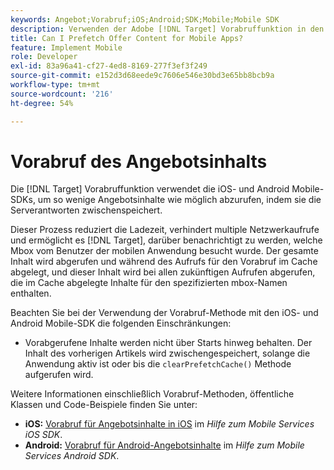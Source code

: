 ```yaml
---
keywords: Angebot;Vorabruf;iOS;Android;SDK;Mobile;Mobile SDK
description: Verwenden der Adobe [!DNL Target] Vorabruffunktion in den iOS- und Android Mobile-SDKs, um so wenig Angebotsinhalte wie möglich abzurufen, indem die Serverantworten im Cache abgelegt werden.
title: Can I Prefetch Offer Content for Mobile Apps?
feature: Implement Mobile
role: Developer
exl-id: 83a96a41-cf27-4ed8-8169-277f3ef3f249
source-git-commit: e152d3d68eede9c7606e546e30bd3e65bb8bcb9a
workflow-type: tm+mt
source-wordcount: '216'
ht-degree: 54%

---
```


# Vorabruf des Angebotsinhalts

Die [!DNL Target] Vorabruffunktion verwendet die iOS- und Android Mobile-SDKs, um so wenige Angebotsinhalte wie möglich abzurufen, indem sie die Serverantworten zwischenspeichert.

Dieser Prozess reduziert die Ladezeit, verhindert multiple Netzwerkaufrufe und ermöglicht es [!DNL Target], darüber benachrichtigt zu werden, welche Mbox vom Benutzer der mobilen Anwendung besucht wurde. Der gesamte Inhalt wird abgerufen und während des Aufrufs für den Vorabruf im Cache abgelegt, und dieser Inhalt wird bei allen zukünftigen Aufrufen abgerufen, die im Cache abgelegte Inhalte für den spezifizierten mbox-Namen enthalten.

Beachten Sie bei der Verwendung der Vorabruf-Methode mit den iOS- und Android Mobile-SDK die folgenden Einschränkungen:

* Vorabgerufene Inhalte werden nicht über Starts hinweg behalten. Der Inhalt des vorherigen Artikels wird zwischengespeichert, solange die Anwendung aktiv ist oder bis die `clearPrefetchCache()` Methode aufgerufen wird.

Weitere Informationen einschließlich Vorabruf-Methoden, öffentliche Klassen und Code-Beispiele finden Sie unter:

* **iOS:**  [Vorabruf für Angebotsinhalte in iOS](https://experienceleague.adobe.com/docs/mobile-services/ios/target-ios/c-mob-target-prefetch-ios.html) im *Hilfe zum Mobile Services iOS SDK*.
* **Android:**  [Vorabruf für Android-Angebotsinhalte](https://experienceleague.adobe.com/docs/mobile-services/android/target-android/c-mob-target-prefetch-android.html) im *Hilfe zum Mobile Services Android SDK*.
